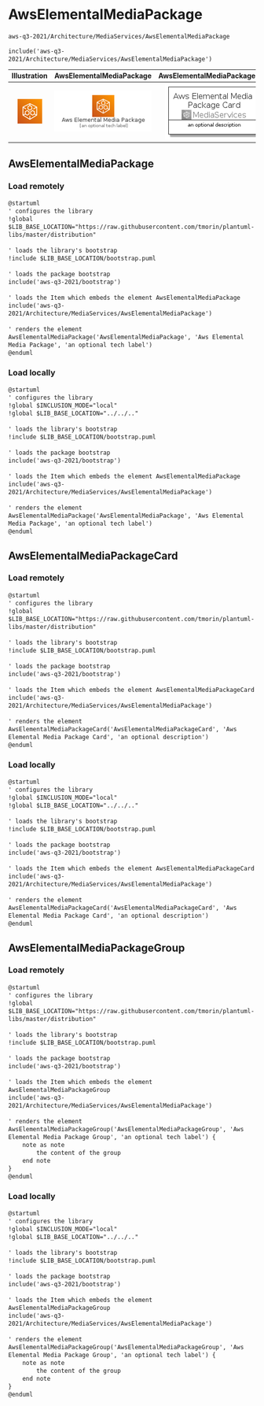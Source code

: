 # AwsElementalMediaPackage


```text
aws-q3-2021/Architecture/MediaServices/AwsElementalMediaPackage
```

```text
include('aws-q3-2021/Architecture/MediaServices/AwsElementalMediaPackage')
```



| Illustration | AwsElementalMediaPackage | AwsElementalMediaPackageCard | AwsElementalMediaPackageGroup |
| :---: | :---: | :---: | :---: |
| ![illustration for Illustration](../../../aws-q3-2021/Architecture/MediaServices/AwsElementalMediaPackage.png) | ![illustration for AwsElementalMediaPackage](../../../aws-q3-2021/Architecture/MediaServices/AwsElementalMediaPackage.Local.png) | ![illustration for AwsElementalMediaPackageCard](../../../aws-q3-2021/Architecture/MediaServices/AwsElementalMediaPackageCard.Local.png) | ![illustration for AwsElementalMediaPackageGroup](../../../aws-q3-2021/Architecture/MediaServices/AwsElementalMediaPackageGroup.Local.png) |




## AwsElementalMediaPackage

### Load remotely
```plantuml
@startuml
' configures the library
!global $LIB_BASE_LOCATION="https://raw.githubusercontent.com/tmorin/plantuml-libs/master/distribution"

' loads the library's bootstrap
!include $LIB_BASE_LOCATION/bootstrap.puml

' loads the package bootstrap
include('aws-q3-2021/bootstrap')

' loads the Item which embeds the element AwsElementalMediaPackage
include('aws-q3-2021/Architecture/MediaServices/AwsElementalMediaPackage')

' renders the element
AwsElementalMediaPackage('AwsElementalMediaPackage', 'Aws Elemental Media Package', 'an optional tech label')
@enduml
```

### Load locally
```plantuml
@startuml
' configures the library
!global $INCLUSION_MODE="local"
!global $LIB_BASE_LOCATION="../../.."

' loads the library's bootstrap
!include $LIB_BASE_LOCATION/bootstrap.puml

' loads the package bootstrap
include('aws-q3-2021/bootstrap')

' loads the Item which embeds the element AwsElementalMediaPackage
include('aws-q3-2021/Architecture/MediaServices/AwsElementalMediaPackage')

' renders the element
AwsElementalMediaPackage('AwsElementalMediaPackage', 'Aws Elemental Media Package', 'an optional tech label')
@enduml
```

## AwsElementalMediaPackageCard

### Load remotely
```plantuml
@startuml
' configures the library
!global $LIB_BASE_LOCATION="https://raw.githubusercontent.com/tmorin/plantuml-libs/master/distribution"

' loads the library's bootstrap
!include $LIB_BASE_LOCATION/bootstrap.puml

' loads the package bootstrap
include('aws-q3-2021/bootstrap')

' loads the Item which embeds the element AwsElementalMediaPackageCard
include('aws-q3-2021/Architecture/MediaServices/AwsElementalMediaPackage')

' renders the element
AwsElementalMediaPackageCard('AwsElementalMediaPackageCard', 'Aws Elemental Media Package Card', 'an optional description')
@enduml
```

### Load locally
```plantuml
@startuml
' configures the library
!global $INCLUSION_MODE="local"
!global $LIB_BASE_LOCATION="../../.."

' loads the library's bootstrap
!include $LIB_BASE_LOCATION/bootstrap.puml

' loads the package bootstrap
include('aws-q3-2021/bootstrap')

' loads the Item which embeds the element AwsElementalMediaPackageCard
include('aws-q3-2021/Architecture/MediaServices/AwsElementalMediaPackage')

' renders the element
AwsElementalMediaPackageCard('AwsElementalMediaPackageCard', 'Aws Elemental Media Package Card', 'an optional description')
@enduml
```

## AwsElementalMediaPackageGroup

### Load remotely
```plantuml
@startuml
' configures the library
!global $LIB_BASE_LOCATION="https://raw.githubusercontent.com/tmorin/plantuml-libs/master/distribution"

' loads the library's bootstrap
!include $LIB_BASE_LOCATION/bootstrap.puml

' loads the package bootstrap
include('aws-q3-2021/bootstrap')

' loads the Item which embeds the element AwsElementalMediaPackageGroup
include('aws-q3-2021/Architecture/MediaServices/AwsElementalMediaPackage')

' renders the element
AwsElementalMediaPackageGroup('AwsElementalMediaPackageGroup', 'Aws Elemental Media Package Group', 'an optional tech label') {
    note as note
        the content of the group
    end note
}
@enduml
```

### Load locally
```plantuml
@startuml
' configures the library
!global $INCLUSION_MODE="local"
!global $LIB_BASE_LOCATION="../../.."

' loads the library's bootstrap
!include $LIB_BASE_LOCATION/bootstrap.puml

' loads the package bootstrap
include('aws-q3-2021/bootstrap')

' loads the Item which embeds the element AwsElementalMediaPackageGroup
include('aws-q3-2021/Architecture/MediaServices/AwsElementalMediaPackage')

' renders the element
AwsElementalMediaPackageGroup('AwsElementalMediaPackageGroup', 'Aws Elemental Media Package Group', 'an optional tech label') {
    note as note
        the content of the group
    end note
}
@enduml
```

